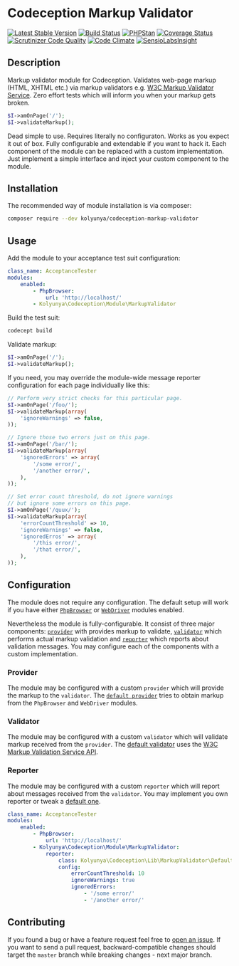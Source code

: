 # Codeception Markup Validator
[![Latest Stable Version](https://poser.pugx.org/kolyunya/codeception-markup-validator/v/stable)](https://packagist.org/packages/kolyunya/codeception-markup-validator)
[![Build Status](https://travis-ci.org/Kolyunya/codeception-markup-validator.svg?branch=master)](https://travis-ci.org/Kolyunya/codeception-markup-validator)
[![PHPStan](https://img.shields.io/badge/PHPStan-enabled-brightgreen.svg?style=flat)](https://github.com/phpstan/phpstan)
[![Coverage Status](https://img.shields.io/coveralls/Kolyunya/codeception-markup-validator/master.svg)](https://coveralls.io/github/Kolyunya/codeception-markup-validator?branch=master)
[![Scrutinizer Code Quality](https://scrutinizer-ci.com/g/Kolyunya/codeception-markup-validator/badges/quality-score.png?b=master)](https://scrutinizer-ci.com/g/Kolyunya/codeception-markup-validator/?branch=master)
[![Code Climate](https://codeclimate.com/github/Kolyunya/codeception-markup-validator/badges/gpa.svg)](https://codeclimate.com/github/Kolyunya/codeception-markup-validator)
[![SensioLabsInsight](https://insight.sensiolabs.com/projects/c7566433-052d-41f1-ab34-857f4650a18a/mini.png)](https://insight.sensiolabs.com/projects/c7566433-052d-41f1-ab34-857f4650a18a)

## Description
Markup validator module for Codeception. Validates web-page markup (HTML, XHTML etc.) via markup validators e.g. [W3C Markup Validator Service](https://validator.w3.org/docs/api.html). Zero effort tests which will inform you when your markup gets broken.
```php
$I->amOnPage('/');
$I->validateMarkup();
```

Dead simple to use. Requires literally no configuraton. Works as you expect it out of box. Fully configurable and extendable if you want to hack it. Each component of the module can be replaced with a custom implementation. Just implement a simple interface and inject your custom component to the module.

## Installation
The recommended way of module installation is via composer:
```sh
composer require --dev kolyunya/codeception-markup-validator
```

## Usage
Add the module to your acceptance test suit configuration:
```yaml
class_name: AcceptanceTester
modules:
    enabled:
        - PhpBrowser:
            url: 'http://localhost/'
        - Kolyunya\Codeception\Module\MarkupValidator
```

Build the test suit:
```sh
codecept build
```

Validate markup:
```php
$I->amOnPage('/');
$I->validateMarkup();
```

If you need, you may override the module-wide message reporter configuration for each page individually like this:
```php
// Perform very strict checks for this particular page.
$I->amOnPage('/foo/');
$I->validateMarkup(array(
    'ignoreWarnings' => false,
));

// Ignore those two errors just on this page.
$I->amOnPage('/bar/');
$I->validateMarkup(array(
    'ignoredErrors' => array(
        '/some error/',
        '/another error/',
    ),
));

// Set error count threshold, do not ignore warnings
// but ignore some errors on this page.
$I->amOnPage('/quux/');
$I->validateMarkup(array(
    'errorCountThreshold' => 10,
    'ignoreWarnings' => false,
    'ignoredErros' => array(
        '/this error/',
        '/that error/',
    ),
));
```

## Configuration
The module does not require any configuration. The default setup will work if you have either [`PhpBrowser`](https://github.com/Codeception/Codeception/blob/2.2/src/Codeception/Module/PhpBrowser.php) or [`WebDriver`](https://github.com/Codeception/Codeception/blob/2.2/src/Codeception/Module/WebDriver.php) modules enabled.

Nevertheless the module is fully-configurable. It consist of three major components: [`provider`](https://github.com/Kolyunya/codeception-markup-validator/blob/master/sources/Lib/MarkupValidator/MarkupProviderInterface.php) with provides markup to validate, [`validator`](https://github.com/Kolyunya/codeception-markup-validator/blob/master/sources/Lib/MarkupValidator/MarkupValidatorInterface.php) which performs actual markup validation and [`reporter`](https://github.com/Kolyunya/codeception-markup-validator/blob/master/sources/Lib/MarkupValidator/MarkupReporterInterface.php) which reports about validation messages. You may configure each of the components with a custom implementation.

### Provider
The module may be configured with a custom `provider` which will provide the markup to the `validator`. The [`default provider`](https://github.com/Kolyunya/codeception-markup-validator/blob/master/sources/Lib/MarkupValidator/DefaultMarkupProvider.php) tries to obtain markup from the `PhpBrowser` and `WebDriver` modules.

### Validator
The module may be configured with a custom `validator` which will validate markup received from the `provider`. The [default validator](https://github.com/Kolyunya/codeception-markup-validator/blob/master/sources/Lib/MarkupValidator/W3CMarkupValidator.php) uses the [W3C Markup Validation Service API](https://validator.w3.org/docs/api.html).

### Reporter
The module may be configured with a custom `reporter` which will report about messages received from the `validator`. You may implement you own reporter or tweak a [default one](https://github.com/Kolyunya/codeception-markup-validator/blob/master/sources/Lib/MarkupValidator/DefaultMarkupReporter.php).
```yaml
class_name: AcceptanceTester
modules:
    enabled:
        - PhpBrowser:
            url: 'http://localhost/'
        - Kolyunya\Codeception\Module\MarkupValidator:
            reporter:
                class: Kolyunya\Codeception\Lib\MarkupValidator\DefaultMarkupReporter
                config:
                    errorCountThreshold: 10
                    ignoreWarnings: true
                    ignoredErrors:
                        - '/some error/'
                        - '/another error/'
```

## Contributing
If you found a bug or have a feature request feel free to [open an issue](https://github.com/Kolyunya/codeception-markup-validator/issues/new). If you want to send a pull request, backward-compatible changes should target the `master` branch while breaking changes - next major branch.

